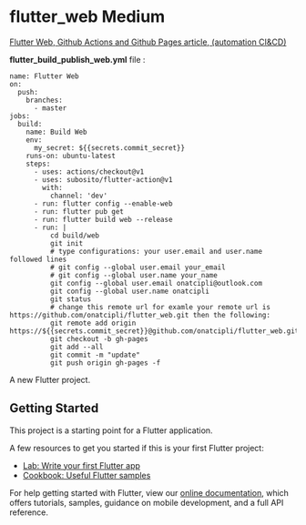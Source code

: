 # flutter_web Medium

[Flutter Web, Github Actions and Github Pages article, (automation CI&CD)](https://medium.com/flutter-community/flutter-web-github-actions-github-pages-dec8f308542a)

**flutter_build_publish_web.yml** file : 
```
name: Flutter Web
on:
  push:
    branches:
      - master
jobs:
  build:
    name: Build Web
    env:
      my_secret: ${{secrets.commit_secret}}
    runs-on: ubuntu-latest
    steps:
      - uses: actions/checkout@v1
      - uses: subosito/flutter-action@v1
        with:
          channel: 'dev'
      - run: flutter config --enable-web
      - run: flutter pub get
      - run: flutter build web --release
      - run: |
          cd build/web
          git init
          # type configurations: your user.email and user.name followed lines 
          # git config --global user.email your_email 
          # git config --global user.name your_name 
          git config --global user.email onatcipli@outlook.com
          git config --global user.name onatcipli
          git status
          # change this remote url for examle your remote url is https://github.com/onatcipli/flutter_web.git then the following:
          git remote add origin https://${{secrets.commit_secret}}@github.com/onatcipli/flutter_web.git
          git checkout -b gh-pages
          git add --all
          git commit -m "update"
          git push origin gh-pages -f
```


A new Flutter project.

## Getting Started

This project is a starting point for a Flutter application.

A few resources to get you started if this is your first Flutter project:

- [Lab: Write your first Flutter app](https://flutter.dev/docs/get-started/codelab)
- [Cookbook: Useful Flutter samples](https://flutter.dev/docs/cookbook)

For help getting started with Flutter, view our
[online documentation](https://flutter.dev/docs), which offers tutorials,
samples, guidance on mobile development, and a full API reference.

